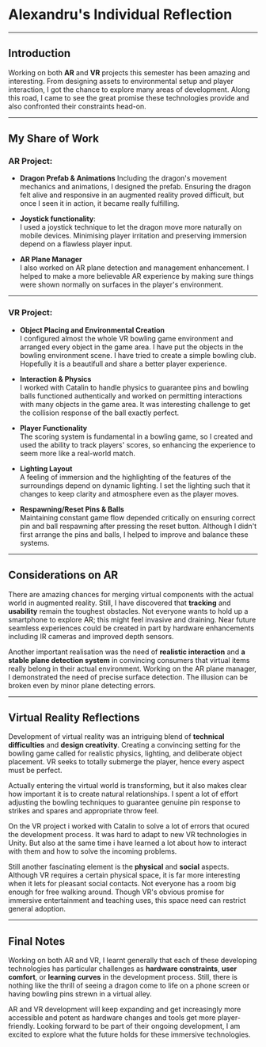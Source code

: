 ﻿# Alexandru's Individual Reflection

---

## Introduction
Working on both **AR** and **VR** projects this semester has been amazing and interesting. From designing assets to environmental setup and player interaction, I got the chance to explore many areas of development. Along this road, I came to see the great promise these technologies provide and also confronted their constraints head-on.

---

## My Share of Work

### AR Project:
- **Dragon Prefab & Animations**
Including the dragon's movement mechanics and animations, I designed the prefab. Ensuring the dragon felt alive and responsive in an augmented reality proved difficult, but once I seen it in action, it became really fulfilling.

- **Joystick functionality**:  
I used a joystick technique to let the dragon move more naturally on mobile devices. Minimising player irritation and preserving immersion depend on a flawless player input.

- **AR Plane Manager**  
I also worked on AR plane detection and management enhancement. I helped to make a more believable AR experience by making sure things were shown normally on surfaces in the player's environment.

---

### VR Project:
- **Object Placing and Environmental Creation**  
I configured almost the whole VR bowling game environment and arranged every object in the game area. I have put the objects in the bowling environment scene. I have tried to create a simple bowling club. Hopefully it is a beautifull and share a better player experience.

- **Interaction & Physics**  
  I worked with Catalin to handle physics to guarantee pins and bowling balls functioned authentically and worked on permitting interactions with many objects in the game area. It was interesting challenge to get the collision response of the ball exactly perfect.

- **Player Functionality**  
  The scoring system is fundamental in a bowling game, so I created and used the ability to track players' scores, so enhancing the experience to seem more like a real-world match.

- **Lighting Layout**  
  A feeling of immersion and the highlighting of the features of the surroundings depend on dynamic lighting. I set the lighting such that it changes to keep clarity and atmosphere even as the player moves.

- **Respawning/Reset Pins & Balls**  
  Maintaining constant game flow depended critically on ensuring correct pin and ball respawning after pressing the reset button. Although I didn't first arrange the pins and balls, I helped to improve and balance these systems.

---

## Considerations on AR
There are amazing chances for merging virtual components with the actual world in augmented reality. Still, I have discovered that **tracking** and **usability** remain the toughest obstacles. Not everyone wants to hold up a smartphone to explore AR; this might feel invasive and draining. Near future seamless experiences could be created in part by hardware enhancements including IR cameras and improved depth sensors.

Another important realisation was the need of **realistic interaction** and **a stable plane detection system** in convincing consumers that virtual items really belong in their actual environment. Working on the AR plane manager, I demonstrated the need of precise surface detection. The illusion can be broken even by minor plane detecting errors.

---

## Virtual Reality Reflections
Development of virtual reality was an intriguing blend of **technical difficulties** and **design creativity**. Creating a convincing setting for the bowling game called for realistic physics, lighting, and deliberate object placement. VR seeks to totally submerge the player, hence every aspect must be perfect.

Actually entering the virtual world is transforming, but it also makes clear how important it is to create natural relationships. I spent a lot of effort adjusting the bowling techniques to guarantee genuine pin response to strikes and spares and appropriate throw feel.

On the VR project i worked with Catalin to solve a lot of errors that ocured the development process. It was hard to adapt to new VR technologies in Unity. But also at the same time i have learned a lot about how to interact with them and how to solve the incoming problems.

Still another fascinating element is the **physical** and **social** aspects. Although VR requires a certain physical space, it is far more interesting when it lets for pleasant social contacts. Not everyone has a room big enough for free walking around. Though VR's obvious promise for immersive entertainment and teaching uses, this space need can restrict general adoption.

---

## Final Notes
Working on both AR and VR, I learnt generally that each of these developing technologies has particular challenges as **hardware constraints**, **user comfort**, or **learning curves** in the development process. Still, there is nothing like the thrill of seeing a dragon come to life on a phone screen or having bowling pins strewn in a virtual alley.

AR and VR development will keep expanding and get increasingly more accessible and potent as hardware changes and tools get more player-friendly. Looking forward to be part of their ongoing development, I am excited to explore what the future holds for these immersive technologies.
